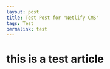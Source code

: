 ```yaml
---
layout: post
title: Test Post for "Netlify CMS"
tags: Test
permalink: test
---
```

# this is a test article


